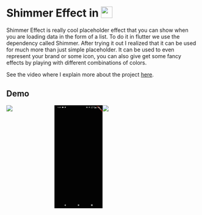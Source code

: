 # Shimmer Effect in  <img src='http://sovitpoudel.com.np/wp-content/uploads/2019/01/flutter.png' height='30' width='30' align='top'>

Shimmer Effect is really cool placeholder effect that you can show when you are loading data in the form of a list. To do it in flutter we use the dependency called Shimmer. After trying it out I realized that it can be used for much more than just simple placeholder. It can be used to even represent your brand or some icon, you can also give get some fancy effects by playing with different combinations of colors.

See the video where I explain more about the project [here](https://youtu.be/EVO5958KU8o).

## Demo

<img src='https://github.com/Ronak99/Shimmer-Effect-Flutter/blob/master/ss/first.gif' align='left' width='25%'>

<img src='https://github.com/Ronak99/Shimmer-Effect-Flutter/blob/master/ss/second.gif' align='left' width='25%'>

<img src='https://github.com/Ronak99/Shimmer-Effect-Flutter/blob/master/ss/third.gif' width='25%'>
